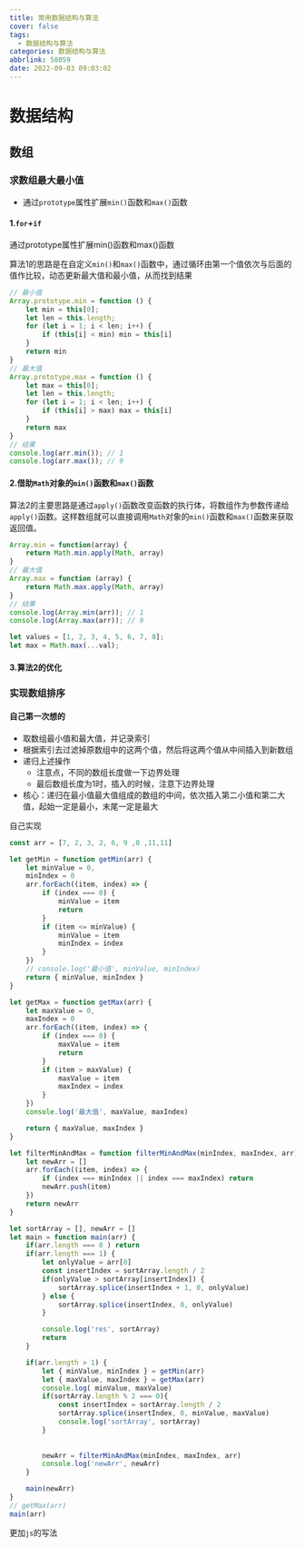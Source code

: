 ```yaml
---
title: 常用数据结构与算法
cover: false
tags:
  - 数据结构与算法
categories: 数据结构与算法
abbrlink: 58059
date: 2022-09-03 09:03:02
---
```




# 数据结构

## 数组

### 求数组最大最小值

- 通过`prototype`属性扩展`min()`函数和`max()`函数

#### 1.`for`+`if`

通过prototype属性扩展min()函数和max()函数

算法1的思路是在自定义`min()`和`max()`函数中，通过循环由第一个值依次与后面的值作比较，动态更新最大值和最小值，从而找到结果

```js
// 最小值
Array.prototype.min = function () {
    let min = this[0];
    let len = this.length;
    for (let i = 1; i < len; i++) {
        if (this[i] < min) min = this[i]
    }
    return min
}
// 最大值
Array.prototype.max = function () {
    let max = this[0];
    let len = this.length;
    for (let i = 1; i < len; i++) {
        if (this[i] > max) max = this[i]
    }
    return max
}
// 结果
console.log(arr.min()); // 1
console.log(arr.max()); // 9

```

#### 2.借助`Math`对象的`min()`函数和`max()`函数

算法2的主要思路是通过`apply()`函数改变函数的执行体，将数组作为参数传递给`apply()`函数。这样数组就可以直接调用`Math`对象的`min()`函数和`max()`函数来获取返回值。

```js
Array.min = function(array) {
    return Math.min.apply(Math, array)
}
// 最大值
Array.max = function (array) {
    return Math.max.apply(Math, array)
}
// 结果
console.log(Array.min(arr)); // 1
console.log(Array.max(arr)); // 9

```



```js
let values = [1, 2, 3, 4, 5, 6, 7, 8]; 
let max = Math.max(...val);
```



#### 3.算法2的优化

### 实现数组排序

#### 自己第一次想的

- 取数组最小值和最大值，并记录索引
- 根据索引去过滤掉原数组中的这两个值，然后将这两个值从中间插入到新数组
- 递归上述操作
  - 注意点，不同的数组长度做一下边界处理
  - 最后数组长度为1时，插入的时候，注意下边界处理
- 核心：递归在最小值最大值组成的数组的中间，依次插入第二小值和第二大值，起始一定是最小，末尾一定是最大

自己实现

```js
const arr = [7, 2, 3, 2, 6, 9 ,0 ,11,11]

let getMin = function getMin(arr) {
    let minValue = 0,
    minIndex = 0
    arr.forEach((item, index) => {
        if (index === 0) {
            minValue = item
            return
        }
        if (item <= minValue) {
            minValue = item
            minIndex = index
        }
    })
    // console.log('最小值', minValue, minIndex)
    return { minValue, minIndex }
}

let getMax = function getMax(arr) {
    let maxValue = 0,
    maxIndex = 0
    arr.forEach((item, index) => {
        if (index === 0) {
            maxValue = item
            return
        }
        if (item > maxValue) {
            maxValue = item
            maxIndex = index
        }
    })
    console.log('最大值', maxValue, maxIndex)

    return { maxValue, maxIndex }
}

let filterMinAndMax = function filterMinAndMax(minIndex, maxIndex, arr) {
    let newArr = []
    arr.forEach((item, index) => {
        if (index === minIndex || index === maxIndex) return
        newArr.push(item)
    })
    return newArr
}

let sortArray = [], newArr = []
let main = function main(arr) {
    if(arr.length === 0 ) return
    if(arr.length === 1) {
        let onlyValue = arr[0]
        const insertIndex = sortArray.length / 2
        if(onlyValue > sortArray[insertIndex]) {
            sortArray.splice(insertIndex + 1, 0, onlyValue)
        } else {
            sortArray.splice(insertIndex, 0, onlyValue)
        }

        console.log('res', sortArray)
        return
    }

    if(arr.length > 1) {
        let { minValue, minIndex } = getMin(arr)
        let { maxValue, maxIndex } = getMax(arr)
        console.log( minValue, maxValue)
        if(sortArray.length % 2 === 0){
            const insertIndex = sortArray.length / 2
            sortArray.splice(insertIndex, 0, minValue, maxValue)
            console.log('sortArray', sortArray)
        }
    
    
        newArr = filterMinAndMax(minIndex, maxIndex, arr)
        console.log('newArr', newArr)
    }

    main(newArr)
}
// getMax(arr)
main(arr)

```

更加`js`的写法

```js
```


